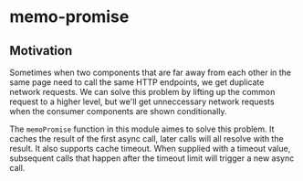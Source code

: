 # memo-promise

## Motivation

Sometimes when two components that are far away from each other in the same page need to call the same HTTP endpoints, we get duplicate network requests. We can solve this problem by lifting up the common request to a higher level, but we'll get unneccessary network requests when the consumer components are shown conditionally.

The `memoPromise` function in this module aimes to solve this problem. It caches the result of the first async call, later calls will all resolve with the result. It also supports cache timeout. When supplied with a timeout value, subsequent calls that happen after the timeout limit will trigger a new async call.